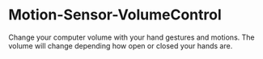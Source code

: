 # Motion-Sensor-VolumeControl
Change your computer volume with your hand gestures and motions. 
The volume will change depending how open or closed your hands are.
